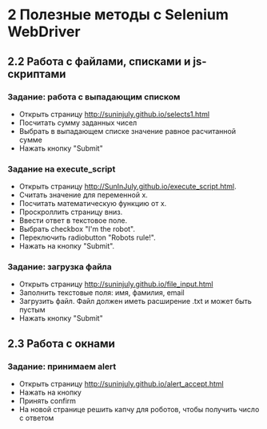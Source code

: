 # 2 Полезные методы с Selenium WebDriver
## 2.2 Работа с файлами, списками и js-скриптами
### Задание: работа с выпадающим списком
*   Открыть страницу http://suninjuly.github.io/selects1.html
*   Посчитать сумму заданных чисел
*   Выбрать в выпадающем списке значение равное расчитанной сумме
*   Нажать кнопку "Submit"

### Задание на execute_script
*    Открыть страницу http://SunInJuly.github.io/execute_script.html.
*    Считать значение для переменной x.
*    Посчитать математическую функцию от x.
*    Проскроллить страницу вниз.
*    Ввести ответ в текстовое поле.
*    Выбрать checkbox "I'm the robot".
*    Переключить radiobutton "Robots rule!".
*    Нажать на кнопку "Submit".

### Задание: загрузка файла
*    Открыть страницу http://suninjuly.github.io/file_input.html
*    Заполнить текстовые поля: имя, фамилия, email
*    Загрузить файл. Файл должен иметь расширение .txt и может быть пустым
*    Нажать кнопку "Submit"

## 2.3 Работа с окнами
### Задание: принимаем alert
*    Открыть страницу http://suninjuly.github.io/alert_accept.html
*    Нажать на кнопку
*    Принять confirm
*    На новой странице решить капчу для роботов, чтобы получить число с ответом